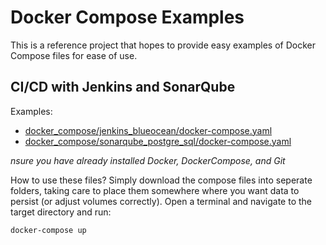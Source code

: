 # Docker Compose Examples

This is a reference project that hopes to provide easy examples of Docker Compose files for ease of use. 

## CI/CD with Jenkins and SonarQube

Examples:
 - [docker_compose/jenkins_blueocean/docker-compose.yaml](./docker_compose/src/master/jenkins_blueorigin/jenkins_blueocean/docker-compose.yaml)
 - [docker_compose/sonarqube_postgre_sql/docker-compose.yaml](./docker_compose/src/master/jenkins_blueorigin/sonarqube_postgre_sql/docker-compose.yaml)

*nsure you have already installed Docker, DockerCompose, and Git*

How to use these files? Simply download the compose files into seperate folders, taking care to place them somewhere where you want data to persist (or adjust volumes correctly). Open a terminal  and navigate to the target directory and run:

```bash 
docker-compose up
```